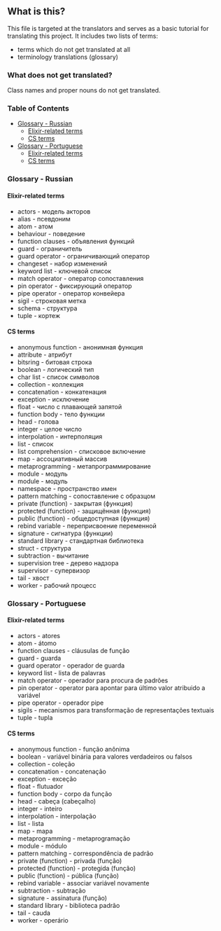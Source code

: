 ## What is this?

This file is targeted at the translators and serves as a basic tutorial for translating this project. It includes two lists of terms:
  - terms which do not get translated at all
  - terminology translations (glossary)

### What does not get translated?

Class names and proper nouns do not get translated.


### Table of Contents

- [Glossary - Russian](#glossary-russian)
	- [Elixir-related terms](#russian-elixir-related-terms)
	- [CS terms](#russian-cs-terms)
- [Glossary - Portuguese](#glossary-portuguese)
  - [Elixir-related terms](#portuguese-elixir-related-terms)
  - [CS terms](#portuguese-cs-terms)

### <a name="glossary-russian"></a> Glossary - Russian

#### <a name="russian-elixir-related-terms"></a> Elixir-related terms

- actors - модель акторов
- alias - псевдоним
- atom - атом
- behaviour - поведение
- function clauses - объявления функций
- guard - ограничитель
- guard operator - ограничивающий оператор
- changeset - набор изменений
- keyword list - ключевой список
- match operator - оператор сопоставления
- pin operator - фиксирующий оператор
- pipe operator - оператор конвейера
- sigil - строковая метка
- schema - структура
- tuple - кортеж

#### <a name="russian-cs-terms"></a> CS terms

- anonymous function - анонимная функция
- attribute - атрибут
- bitsring - битовая строка
- boolean - логический тип
- char list - список символов
- collection - коллекция
- concatenation - конкатенация
- exception - исключение
- float - число с плавающей запятой
- function body - тело функции
- head - голова
- integer - целое число
- interpolation - интерполяция
- list - список
- list comprehension - списковое включение
- map - ассоциативный массив
- metaprogramming - метапрограммирование
- module - модуль
- module - модуль
- namespace - пространство имен
- pattern matching - сопоставление с образцом
- private (function) - закрытая (функция)
- protected (function) - защищённая (функция)
- public (function) - общедоступная (функция)
- rebind variable - переприсвоение переменной
- signature - сигнатура (функции)
- standard library - стандартная библиотека
- struct - структура
- subtraction - вычитание
- supervision tree - дерево надзора
- supervisor - супервизор
- tail - хвост
- worker - рабочий процесс

### <a name="glossary-portuguese"></a> Glossary - Portuguese

#### <a name="portuguese-elixir-related-terms"></a> Elixir-related terms

- actors - atores
- atom - átomo
- function clauses - cláusulas de função
- guard - guarda
- guard operator - operador de guarda
- keyword list - lista de palavras
- match operator - operador para procura de padrões
- pin operator - operator para apontar para último valor atribuido a variável
- pipe operator - operador pipe
- sigils - mecanismos para transformação de representações textuais
- tuple - tupla

#### <a name="portuguese-cs-terms"></a> CS terms

- anonymous function - função anônima
- boolean - variável binária para valores verdadeiros ou falsos
- collection - coleção
- concatenation - concatenação
- exception - exceção
- float - flutuador
- function body - corpo da função
- head - cabeça (cabeçalho)
- integer - inteiro
- interpolation - interpolação
- list - lista
- map - mapa
- metaprogramming - metaprogramação
- module - módulo
- pattern matching - correspondência de padrão
- private (function) - privada (função)
- protected (function) - protegida (função)
- public (function) - pública (função)
- rebind variable - associar variável novamente
- subtraction - subtração
- signature - assinatura (função)
- standard library - biblioteca padrão
- tail - cauda
- worker - operário
